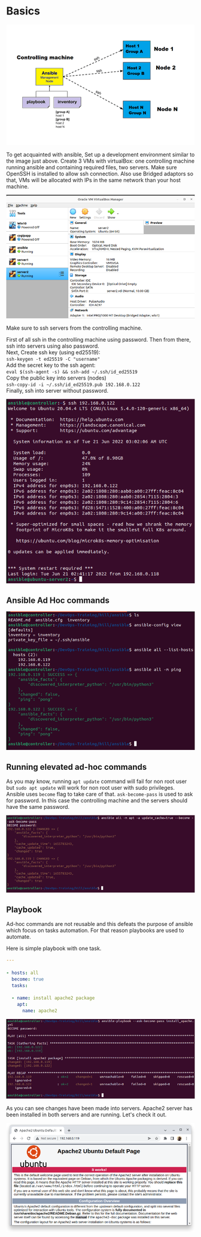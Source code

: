 # Basics

![Ansible Architecture](images/ansible-architecture.png)

To get acquainted with ansible, Set up a development environment similar to 
the image just above. Create 3 VMs with virtualBox: one controlling 
machine running ansible and containing required files, two servers. Make sure OpenSSH is installed to allow ssh connection. Also use Bridged adaptors so that, 
VMs will be allocated with IPs in the same network than your host machine.

![Ansible Node](images/ansible-node.png)

Make sure to ssh servers from the controlling machine.

First of all ssh in the controlling machine using password. Then from there, ssh
into servers using also password.  
Next, Create ssh key (using ed25519):  
`ssh-keygen -t ed25519 -C "username"`  
Add the secret key to the ssh agent:  
`eval $(ssh-agent -s) && ssh-add ~/.ssh/id_ed25519`   
Copy the public key into servers (nodes)  
`ssh-copy-id -i ~/.ssh/id_ed25519.pub 192.168.0.122`  
Finally, ssh into server without password.

![SSH Connection](images/ssh-connection.png)

## Ansible Ad Hoc commands

![Ansible Adhoc](images/ansible-adhoc.png)

## Running elevated ad-hoc commands

As you may know, running `apt update` command will fail for non root user but 
`sudo apt update` will work for non root user with sudo privileges.  
Ansible uses `become` flag to take care of that. `ask-become-pass` is used to
ask for password. In this case the controlling machine and the servers should 
have the same password.

![Elevated Ad-hoc](images/elevated-adhoc.png)

## Playbook

Ad-hoc commands are not reusable and this defeats the purpose of ansible which 
focus on tasks automation. For that reason playbooks are used to automate.

Here is simple playbook with one task.

```yaml
---

- hosts: all
  become: true
  tasks:

  - name: install apache2 package
    apt:
      name: apache2
```

![Playbook](images/playbook.png)

As you can see changes have been made into servers. Apache2 server has been installed in both servers and are running. Let's check it out.

![Apache](images/apache.png)
